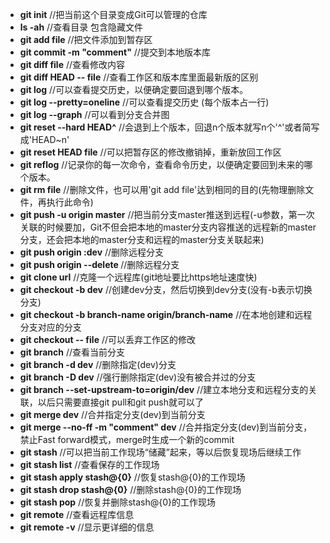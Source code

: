 + **git init** //把当前这个目录变成Git可以管理的仓库
+ **ls -ah** //查看目录 包含隐藏文件
+ **git add file** //把文件添加到暂存区
+ **git commit -m "comment"** //提交到本地版本库
+ **git diff file** //查看修改内容
+ **git diff HEAD -- file** //查看工作区和版本库里面最新版的区别
+ **git log** //可以查看提交历史，以便确定要回退到哪个版本。
+ **git log --pretty=oneline** //可以查看提交历史  (每个版本占一行)
+ **git log --graph** //可以看到分支合并图
+ **git reset --hard HEAD^** //会退到上个版本，回退n个版本就写n个'^'或者简写成'HEAD~n'
+ **git reset HEAD file** //可以把暂存区的修改撤销掉，重新放回工作区
+ **git reflog** //记录你的每一次命令，查看命令历史，以便确定要回到未来的哪个版本。
+ **git rm file** //删除文件，也可以用'git add file'达到相同的目的(先物理删除文件，再执行此命令)
+ **git push -u origin master** //把当前分支master推送到远程(-u参数，第一次关联的时候要加，Git不但会把本地的master分支内容推送的远程新的master分支，还会把本地的master分支和远程的master分支关联起来)
+ **git push origin :dev** //删除远程分支
+ **git push origin --delete <branchName>**//删除远程分支
+ **git clone url** //克隆一个远程库(git地址要比https地址速度快)
+ **git checkout -b dev** //创建dev分支，然后切换到dev分支(没有-b表示切换分支)
+ **git checkout -b branch-name origin/branch-name** //在本地创建和远程分支对应的分支
+ **git checkout -- file** //可以丢弃工作区的修改
+ **git branch** //查看当前分支
+ **git branch -d dev** //删除指定(dev)分支
+ **git branch -D dev** //强行删除指定(dev)没有被合并过的分支
+ **git branch --set-upstream-to=origin/dev** //建立本地分支和远程分支的关联，以后只需要直接git pull和git push就可以了
+ **git merge dev** //合并指定分支(dev)到当前分支
+ **git merge --no-ff -m "comment" dev** //合并指定分支(dev)到当前分支，禁止Fast forward模式，merge时生成一个新的commit
+ **git stash** //可以把当前工作现场“储藏”起来，等以后恢复现场后继续工作
+ **git stash list** //查看保存的工作现场
+ **git stash apply stash@{0}** //恢复stash@{0}的工作现场
+ **git stash drop stash@{0}** //删除stash@{0}的工作现场
+ **git stash pop** //恢复并删除stash@{0}的工作现场
+ **git remote** //查看远程库信息
+ **git remote -v** //显示更详细的信息